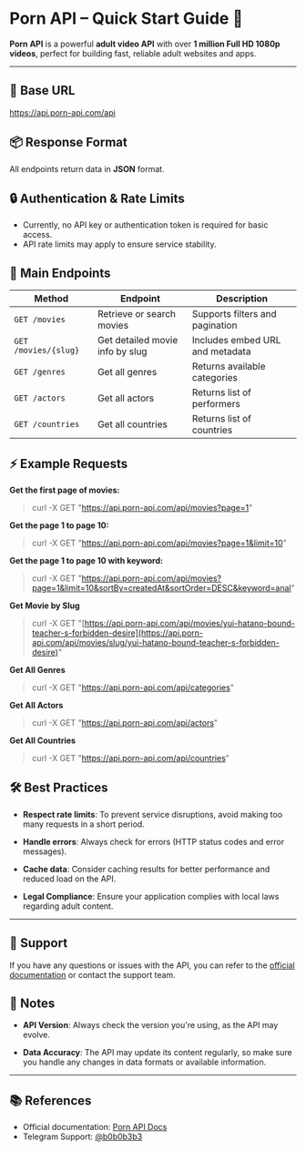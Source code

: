 
# Porn API – Quick Start Guide 🚀

**Porn API** is a powerful **adult video API** with over **1 million Full HD 1080p videos**, perfect for building fast, reliable adult websites and apps.

---

## 🔗 Base URL
https://api.porn-api.com/api


## 📦 Response Format
All endpoints return data in **JSON** format.

## 🔒 Authentication & Rate Limits
- Currently, no API key or authentication token is required for basic access.  
- API rate limits may apply to ensure service stability.

## 📌 Main Endpoints

| Method | Endpoint | Description |
|--------|----------|-------------|
| `GET /movies` | Retrieve or search movies | Supports filters and pagination |
| `GET /movies/{slug}` | Get detailed movie info by slug | Includes embed URL and metadata |
| `GET /genres` | Get all genres | Returns available categories |
| `GET /actors` | Get all actors | Returns list of performers |
| `GET /countries` | Get all countries | Returns list of countries |

## ⚡ Example Requests

**Get the first page of movies:**

> curl -X GET "https://api.porn-api.com/api/movies?page=1"

**Get the page 1 to page 10:**

> curl -X GET "https://api.porn-api.com/api/movies?page=1&limit=10"

**Get the page 1 to page 10 with keyword:**

> curl -X GET "https://api.porn-api.com/api/movies?page=1&limit=10&sortBy=createdAt&sortOrder=DESC&keyword=anal"

**Get Movie by Slug**

> curl -X GET "[https://api.porn-api.com/api/movies/yui-hatano-bound-teacher-s-forbidden-desire](https://api.porn-api.com/api/movies/slug/yui-hatano-bound-teacher-s-forbidden-desire)"

**Get All Genres**

> curl -X GET "https://api.porn-api.com/api/categories"

**Get All Actors**

> curl -X GET "https://api.porn-api.com/api/actors"

**Get All Countries**

> curl -X GET "https://api.porn-api.com/api/countries"

## 🛠️ Best Practices

-   **Respect rate limits**: To prevent service disruptions, avoid making too many requests in a short period.
    
-   **Handle errors**: Always check for errors (HTTP status codes and error messages).
    
-   **Cache data**: Consider caching results for better performance and reduced load on the API.
    
-   **Legal Compliance**: Ensure your application complies with local laws regarding adult content.
    

----------

## 💬 Support

If you have any questions or issues with the API, you can refer to the [official documentation](https://porn-api.com/api-docs?utm_source=github.com) or contact the support team.

## 📝 Notes

-   **API Version**: Always check the version you're using, as the API may evolve.
    
-   **Data Accuracy**: The API may update its content regularly, so make sure you handle any changes in data formats or available information.
    

----------

## 📚 References

-   Official documentation: [Porn API Docs](https://porn-api.com/api-docs?utm_source=github.com)
-   Telegram Support: [@b0b0b3b3](https://t.me/b0b0b3b3)
